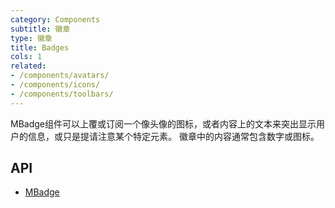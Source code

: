 ```yaml
---
category: Components
subtitle: 徽章
type: 徽章
title: Badges
cols: 1
related:
- /components/avatars/
- /components/icons/
- /components/toolbars/
---
```


MBadge组件可以上覆或订阅一个像头像的图标，或者内容上的文本来突出显示用户的信息，或只是提请注意某个特定元素。 徽章中的内容通常包含数字或图标。

## API

- [MBadge](/docs/api/MBadge)